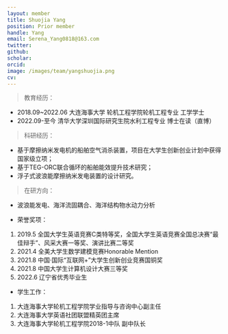 ```yaml
---
layout: member
title: Shuojia Yang
position: Prior member
handle: Yang
email: Serena_Yang0818@163.com
twitter: 
github: 
scholar:
orcid: 
image: /images/team/yangshuojia.png
cv: 
---
```


> 教育经历：

- 2018.09~2022.06 大连海事大学 轮机工程学院轮机工程专业 工学学士
- 2022.09-至今 清华大学深圳国际研究生院水利工程专业 博士在读（直博）

> 科研经历：

- 基于摩擦纳米发电机的船舶空气消杀装置，项目在大学生创新创业计划中获得国家级立项；
- 基于TEG-ORC联合循环的船舶能效提升技术研究；
- 浮子式波浪能摩擦纳米发电装置的设计研究。

>在研方向：

- 波浪能发电、海洋流固耦合、海洋结构物水动力分析

- 荣誉奖项：

1. 2019.5 全国大学生英语竞赛C类特等奖，全国大学生英语竞赛全国总决赛“最佳辩手”、风采大赛一等奖、演讲比赛二等奖
2. 2021.4 全美大学生数学建模竞赛Honorable Mention
3. 2021.8 中国·国际“互联网+”大学生创新创业竞赛国铜奖
4. 2021.8 中国大学生计算机设计大赛三等奖
5. 2022.6 辽宁省优秀毕业生

- 学生工作：

1. 大连海事大学轮机工程学院学业指导与咨询中心副主任
2. 大连海事大学英语社团联盟精英团主席
3. 大连海事大学轮机工程学院2018-1中队 副中队长
